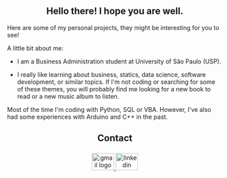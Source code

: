 <h2 align="center">Hello there! I hope you are well.</h2>

Here are some of my personal projects, they might be interesting for you to see!

A little bit about me:

- I am a Business Administration student at University of São Paulo (USP).

- I really like learning about business, statics, data science, software development, or similar topics. If I'm  not coding or searching for some of these themes, you will probably find me looking for a new book to read or a new music album to listen.

Most of the time I'm coding with Python, SQL or VBA. However, I've also had some experiences with Arduino and C++ in the past.

###

<h2 align="center">Contact</h2>

###

<div align="center">
  <a href="mailto:ygorronnan@usp.br">
    <img src="https://raw.githubusercontent.com/maurodesouza/profile-readme-generator/master/src/assets/icons/social/gmail/default.svg" width="52" height="40" alt="gmail logo"  />
  </a>
  <a href="https://www.linkedin.com/in/ygorronnan/">
    <img src="https://raw.githubusercontent.com/maurodesouza/profile-readme-generator/master/src/assets/icons/social/linkedin/default.svg" width="52" height="40" alt="linkedin logo"  />
  </a>
</div>

###
